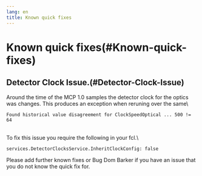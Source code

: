 ```yaml
---
lang: en
title: Known quick fixes
---
```




Known quick fixes(#Known-quick-fixes)
======================================================



Detector Clock Issue.(#Detector-Clock-Issue)
-------------------------------------------------------------

Around the time of the MCP 1.0 samples the detector clock for the optics
was changes. This produces an exception when reruning over the same\

    Found historical value disagreement for ClockSpeedOptical ... 500 != 64

\
To fix this issue you require the following in your fcl.\

    services.DetectorClocksService.InheritClockConfig: false

Please add further known fixes or Bug Dom Barker if you have an issue
that you do not know the quick fix for.
